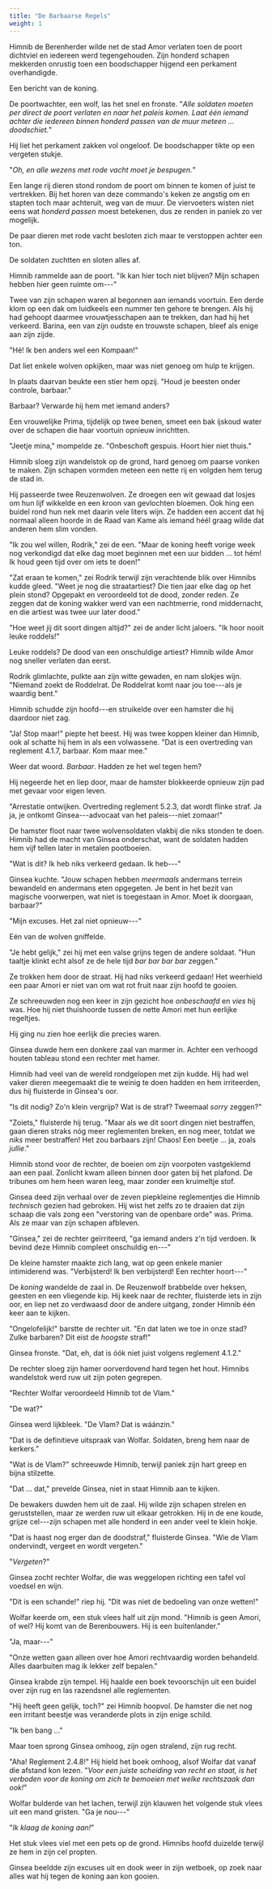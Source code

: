 ```yaml
---
title: "De Barbaarse Regels"
weight: 1
---
```

Himnib de Berenherder wilde net de stad Amor verlaten toen de poort dichtviel en iedereen werd tegengehouden. Zijn honderd schapen mekkerden onrustig toen een boodschapper hijgend een perkament overhandigde.

Een bericht van de koning. 

De poortwachter, een wolf, las het snel en fronste. "_Alle soldaten moeten per direct de poort verlaten en naar het paleis komen. Laat één iemand achter die iedereen binnen honderd passen van de muur meteen ... doodschiet._"

Hij liet het perkament zakken vol ongeloof. De boodschapper tikte op een vergeten stukje.

"_Oh, en alle wezens met rode vacht moet je bespugen._"

Een lange rij dieren stond rondom de poort om binnen te komen of juist te vertrekken. Bij het horen van deze commando's keken ze angstig om en stapten toch maar achteruit, weg van de muur. De viervoeters wisten niet eens wat _honderd passen_ moest betekenen, dus ze renden in paniek zo ver mogelijk.

De paar dieren met rode vacht besloten zich maar te verstoppen achter een ton.

De soldaten zuchtten en sloten alles af.

Himnib rammelde aan de poort. "Ik kan hier toch niet blijven? Mijn schapen hebben hier geen ruimte om---"

Twee van zijn schapen waren al begonnen aan iemands voortuin. Een derde klom op een dak om luidkeels een nummer ten gehore te brengen. Als hij had gehoopt daarmee vrouwtjesschapen aan te trekken, dan had hij het verkeerd. Barina, een van zijn oudste en trouwste schapen, bleef als enige aan zijn zijde.

"Hé! Ik ben anders wel een Kompaan!"

Dat liet enkele wolven opkijken, maar was niet genoeg om hulp te krijgen.

In plaats daarvan beukte een stier hem opzij. "Houd je beesten onder controle, barbaar."

Barbaar? Verwarde hij hem met iemand anders?

Een vrouwelijke Prima, tijdelijk op twee benen, smeet een bak ijskoud water over de schapen die haar voortuin opnieuw inrichtten.

"Jeetje mina," mompelde ze. "Onbeschoft gespuis. Hoort hier niet thuis."

Himnib sloeg zijn wandelstok op de grond, hard genoeg om paarse vonken te maken. Zijn schapen vormden meteen een nette rij en volgden hem terug de stad in.

Hij passeerde twee Reuzenwolven. Ze droegen een wit gewaad dat losjes om hun lijf wikkelde en een kroon van gevlochten bloemen. Ook hing een buidel rond hun nek met daarin vele liters wijn. Ze hadden een accent dat hij normaal alleen hoorde in de Raad van Kame als iemand héél graag wilde dat anderen hem slim vonden.

"Ik zou wel willen, Rodrik," zei de een. "Maar de koning heeft vorige week nog verkondigd dat elke dag moet beginnen met een uur bidden ... tot hém! Ik houd geen tijd over om iets te doen!"

"Zat eraan te komen," zei Rodrik terwijl zijn verachtende blik over Himnibs kudde gleed. "Weet je nog die straatartiest? Die tien jaar elke dag op het plein stond? Opgepakt en veroordeeld tot de dood, zonder reden. Ze zeggen dat de koning wakker werd van een nachtmerrie, rond middernacht, en die artiest was twee uur later dood."

"Hoe weet jij dit soort dingen altijd?" zei de ander licht jaloers. "Ik hoor nooit leuke roddels!"

Leuke roddels? De dood van een onschuldige artiest? Himnib wilde Amor nog sneller verlaten dan eerst.

Rodrik glimlachte, pulkte aan zijn witte gewaden, en nam slokjes wijn. "Niemand zoekt de Roddelrat. De Roddelrat komt naar jou toe---als je waardig bent."

Himnib schudde zijn hoofd---en struikelde over een hamster die hij daardoor niet zag.

"Ja! Stop maar!" piepte het beest. Hij was twee koppen kleiner dan Himnib, ook al schatte hij hem in als een volwassene. "Dat is een overtreding van reglement 4.1.7, barbaar. Kom maar mee."

Weer dat woord. _Barbaar_. Hadden ze het wel tegen hem?

Hij negeerde het en liep door, maar de hamster blokkeerde opnieuw zijn pad met gevaar voor eigen leven.

"Arrestatie ontwijken. Overtreding reglement 5.2.3, dat wordt flinke straf. Ja ja, je ontkomt Ginsea---advocaat van het paleis---niet zomaar!"

De hamster floot naar twee wolvensoldaten vlakbij die niks stonden te doen. Himnib had de macht van Ginsea onderschat, want de soldaten hadden hem vijf tellen later in metalen pootboeien.

"Wat is dit? Ik heb niks verkeerd gedaan. Ik heb---"

Ginsea kuchte. "Jouw schapen hebben _meermaals_ andermans terrein bewandeld en andermans eten opgegeten. Je bent in het bezit van magische voorwerpen, wat niet is toegestaan in Amor. Moet ik doorgaan, barbaar?"

"Mijn excuses. Het zal niet opnieuw---"

Eén van de wolven gniffelde. 

"Je hebt gelijk," zei hij met een valse grijns tegen de andere soldaat. "Hun taaltje klinkt echt alsof ze de hele tijd _bar bar bar bar_ zeggen."

Ze trokken hem door de straat. Hij had niks verkeerd gedaan! Het weerhield een paar Amori er niet van om wat rot fruit naar zijn hoofd te gooien.

Ze schreeuwden nog een keer in zijn gezicht hoe _onbeschaafd_ en _vies_ hij was. Hoe hij niet thuishoorde tussen de nette Amori met hun eerlijke regeltjes.

Hij ging nu zien hoe eerlijk die precies waren.

Ginsea duwde hem een donkere zaal van marmer in. Achter een verhoogd houten tableau stond een rechter met hamer. 

Himnib had veel van de wereld rondgelopen met zijn kudde. Hij had wel vaker dieren meegemaakt die te weinig te doen hadden en hem irriteerden, dus hij fluisterde in Ginsea's oor. 

"Is dit nodig? Zo'n klein vergrijp? Wat is de straf? Tweemaal _sorry_ zeggen?"

"Zoiets," fluisterde hij terug. "Maar als we dit soort dingen niet bestraffen, gaan dieren straks nóg meer reglementen breken, en nog meer, totdat we _niks_ meer bestraffen! Het zou barbaars zijn! Chaos! Een beetje ... ja, zoals _jullie_."

Himnib stond voor de rechter, de boeien om zijn voorpoten vastgeklemd aan een paal. Zonlicht kwam alleen binnen door gaten bij het plafond. De tribunes om hem heen waren leeg, maar zonder een kruimeltje stof.

Ginsea deed zijn verhaal over de zeven piepkleine reglementjes die Himnib _technisch_ gezien had gebroken. Hij wist het zelfs zo te draaien dat zijn schaap die vals zong een "verstoring van de openbare orde" was. Prima. Als ze maar van zijn schapen afbleven.

"Ginsea," zei de rechter geïrriteerd, "ga iemand anders z'n tijd verdoen. Ik bevind deze Himnib compleet onschuldig en---"

De kleine hamster maakte zich lang, wat op geen enkele manier intimiderend was. "Verbijsterd! Ik ben verbijsterd! Een rechter hoort---"

De _koning_ wandelde de zaal in. De Reuzenwolf brabbelde over heksen, geesten en een vliegende kip. Hij keek naar de rechter, fluisterde iets in zijn oor, en liep net zo verdwaasd door de andere uitgang, zonder Himnib één keer aan te kijken.

"Ongelofelijk!" barstte de rechter uit. "En dat laten we toe in onze stad? Zulke barbaren? Dit eist de _hoogste_ straf!"

Ginsea fronste. "Dat, eh, dat is óók niet juist volgens reglement 4.1.2."

De rechter sloeg zijn hamer oorverdovend hard tegen het hout. Himnibs wandelstok werd ruw uit zijn poten gegrepen.

"Rechter Wolfar veroordeeld Himnib tot de Vlam."

"De wat?"

Ginsea werd lijkbleek. "De Vlam? Dat is wáánzin."

"Dat is de definitieve uitspraak van Wolfar. Soldaten, breng hem naar de kerkers."

"Wat is de Vlam?" schreeuwde Himnib, terwijl paniek zijn hart greep en bijna stilzette.

"Dat ... dat," prevelde Ginsea, niet in staat Himnib aan te kijken. 

De bewakers duwden hem uit de zaal. Hij wilde zijn schapen strelen en geruststellen, maar ze werden ruw uit elkaar getrokken. Hij in de ene koude, grijze cel---zijn schapen met alle honderd in een ander veel te klein hokje. 

"Dat is haast nog erger dan de doodstraf," fluisterde Ginsea. "Wie de Vlam ondervindt, vergeet en wordt vergeten."

"_Vergeten_?"

Ginsea zocht rechter Wolfar, die was weggelopen richting een tafel vol voedsel en wijn.

"Dit is een schande!" riep hij. "Dit was niet de bedoeling van onze wetten!"

Wolfar keerde om, een stuk vlees half uit zijn mond. "Himnib is geen Amori, of wel? Hij komt van de Berenbouwers. Hij is een buitenlander."

"Ja, maar---"

"Onze wetten gaan alleen over hoe Amori rechtvaardig worden behandeld. Alles daarbuiten mag ik lekker zelf bepalen."

Ginsea krabde zijn tempel. Hij haalde een boek tevoorschijn uit een buidel over zijn rug en las razendsnel alle reglementen. 

"Hij heeft geen gelijk, toch?" zei Himnib hoopvol. De hamster die net nog een irritant beestje was veranderde plots in zijn enige schild.

"Ik ben bang ..."

Maar toen sprong Ginsea omhoog, zijn ogen stralend, zijn rug recht.

"Aha! Reglement 2.4.8!" Hij hield het boek omhoog, alsof Wolfar dat vanaf die afstand kon lezen. "_Voor een juiste scheiding van recht en staat, is het verboden voor de koning om zich te bemoeien met welke rechtszaak dan ook!_"

Wolfar bulderde van het lachen, terwijl zijn klauwen het volgende stuk vlees uit een mand gristen. "Ga je nou---"

"_Ik klaag de koning aan!_"

Het stuk vlees viel met een pets op de grond. Himnibs hoofd duizelde terwijl ze hem in zijn cel propten.

Ginsea beeldde zijn excuses uit en dook weer in zijn wetboek, op zoek naar alles wat hij tegen de koning aan kon gooien.
